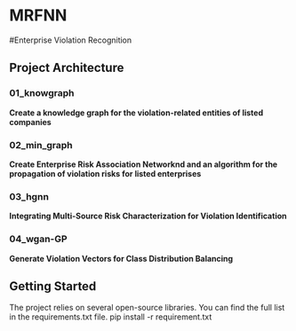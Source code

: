 # MRFNN
#Enterprise Violation Recognition

## Project Architecture

### 01_knowgraph
**Create a knowledge graph for the violation-related entities of listed companies**

### 02_min_graph
**Create Enterprise Risk Association Networknd and an algorithm for the propagation of violation risks for listed enterprises**

### 03_hgnn
**Integrating Multi-Source Risk Characterization for Violation Identification**

### 04_wgan-GP
**Generate Violation Vectors for Class Distribution Balancing**

## Getting Started
The project relies on several open-source libraries. You can find the full list in the requirements.txt file.
pip install -r requirement.txt
